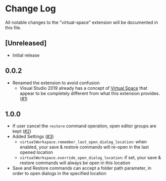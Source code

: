 # Change Log

All notable changes to the "virtual-space" extension will be documented in this file.

## [Unreleased]

- Initial release

## 0.0.2

- Renamed the extension to avoid confusion
  - Visual Studio 2019 already has a concept of [Virtual Space](https://docs.microsoft.com/en-us/visualstudio/ide/how-to-manage-editor-modes?view=vs-2019) that appear to be completely different from what this extension provides. ([#1](https://github.com/VolcanicBytes/VirtualWorkspace/issues/1))


## 1.0.0

- If user cancel the `restore` command operation, open editor groups are kept  ([#2](https://github.com/VolcanicBytes/VirtualWorkspace/issues/2))
- Added Settings  ([#3](https://github.com/VolcanicBytes/VirtualWorkspace/issues/3))
  - `virtualWorkspace.remember_last_open_dialog_location`: when enabled, your save & restore commands will re-open in the last opened location
  - `virtualWorkspace.override_open_dialog_location`: if set, your save & restore commands will always be open in this location
- Save and Restore commands can accept a folder path parameter, in order to open dialogs in the specified location